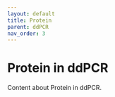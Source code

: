 ```yaml
---
layout: default
title: Protein
parent: ddPCR
nav_order: 3
---
```


# Protein in ddPCR
Content about Protein in ddPCR.
